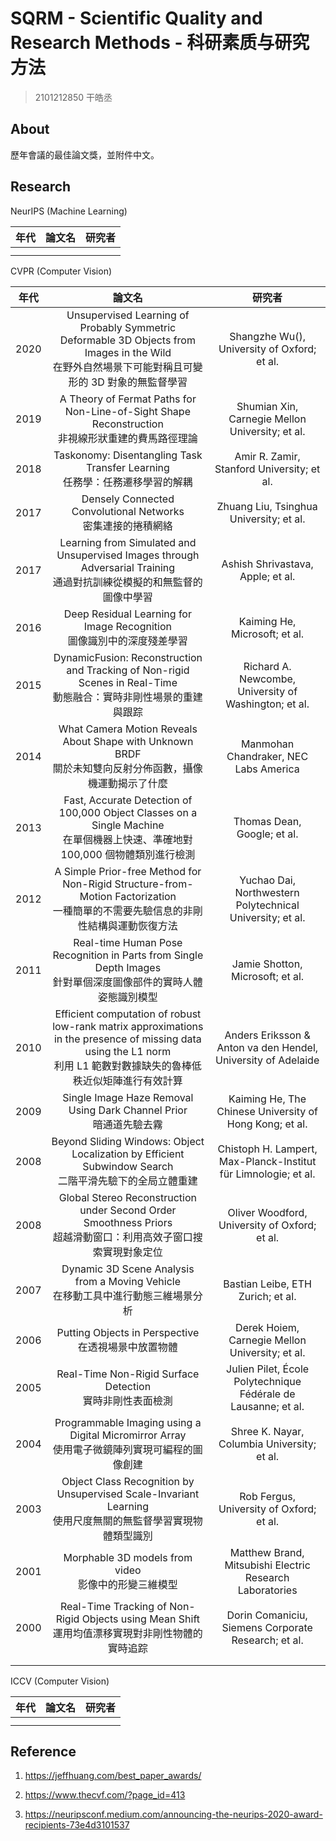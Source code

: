 # SQRM - Scientific Quality and Research Methods - 科研素质与研究方法

> 2101212850 干皓丞

## About

歷年會議的最佳論文獎，並附件中文。

## Research

NeurIPS (Machine Learning)

| 年代 | 論文名 | 研究者 | 
| :----: | :----: | :----: | 
|  |  |  |
|  |  |  |

CVPR (Computer Vision)

| 年代 | 論文名 | 研究者 | 
| :----: | :----: | :----: | 
| 2020 | Unsupervised Learning of Probably Symmetric Deformable 3D Objects from Images in the Wild<br />在野外自然場景下可能對稱且可變形的 3D 對象的無監督學習 | Shangzhe Wu(), University of Oxford; et al. |
| 2019 | A Theory of Fermat Paths for Non-Line-of-Sight Shape Reconstruction<br />非視線形狀重建的費馬路徑理論 | Shumian Xin, Carnegie Mellon University; et al. |
| 2018 | Taskonomy: Disentangling Task Transfer Learning<br />任務學：任務遷移學習的解耦 | Amir R. Zamir, Stanford University; et al. |
| 2017 | Densely Connected Convolutional Networks<br />密集連接的捲積網絡 | Zhuang Liu, Tsinghua University; et al. |
| 2017 | Learning from Simulated and Unsupervised Images through Adversarial Training<br />通過對抗訓練從模擬的和無監督的圖像中學習 | Ashish Shrivastava, Apple; et al. |
| 2016 | Deep Residual Learning for Image Recognition<br />圖像識別中的深度殘差學習 | Kaiming He, Microsoft; et al. |
| 2015 | DynamicFusion: Reconstruction and Tracking of Non-rigid Scenes in Real-Time<br />動態融合：實時非剛性場景的重建與跟踪 | Richard A. Newcombe, University of Washington; et al. |
| 2014 | What Camera Motion Reveals About Shape with Unknown BRDF<br />關於未知雙向反射分佈函數，攝像機運動揭示了什麼 | Manmohan Chandraker, NEC Labs America |
| 2013 | Fast, Accurate Detection of 100,000 Object Classes on a Single Machine<br />在單個機器上快速、準確地對 100,000 個物體類別進行檢測 | Thomas Dean, Google; et al. |
| 2012 | A Simple Prior-free Method for Non-Rigid Structure-from-Motion Factorization<br />一種簡單的不需要先驗信息的非剛性結構與運動恢復方法 | Yuchao Dai, Northwestern Polytechnical University; et al. |
| 2011 | Real-time Human Pose Recognition in Parts from Single Depth Images<br />針對單個深度圖像部件的實時人體姿態識別模型 | Jamie Shotton, Microsoft; et al. |
| 2010 | Efficient computation of robust low-rank matrix approximations in the presence of missing data using the L1 norm<br />利用 L1 範數對數據缺失的魯棒低秩近似矩陣進行有效計算 | Anders Eriksson & Anton va den Hendel, University of Adelaide |
| 2009 | Single Image Haze Removal Using Dark Channel Prior<br />暗通道先驗去霧 | Kaiming He, The Chinese University of Hong Kong; et al. |
| 2008 | Beyond Sliding Windows: Object Localization by Efficient Subwindow Search<br />二階平滑先驗下的全局立體重建  | Chistoph H. Lampert, Max-Planck-Institut für Limnologie; et al. |
| 2008 | Global Stereo Reconstruction under Second Order Smoothness Priors<br />超越滑動窗口：利用高效子窗口搜索實現對象定位 | Oliver Woodford, University of Oxford; et al. |
| 2007 | Dynamic 3D Scene Analysis from a Moving Vehicle<br />在移動工具中進行動態三維場景分析 | Bastian Leibe, ETH Zurich; et al. |
| 2006 | Putting Objects in Perspective <br />在透視場景中放置物體 | Derek Hoiem, Carnegie Mellon University; et al. |
| 2005 | Real-Time Non-Rigid Surface Detection<br />實時非剛性表面檢測 | Julien Pilet, École Polytechnique Fédérale de Lausanne; et al. |
| 2004 | Programmable Imaging using a Digital Micromirror Array<br />使用電子微鏡陣列實現可編程的圖像創建 | Shree K. Nayar, Columbia University; et al. |
| 2003 | Object Class Recognition by Unsupervised Scale-Invariant Learning<br />使用尺度無關的無監督學習實現物體類型識別 | Rob Fergus, University of Oxford; et al. |
| 2001 | Morphable 3D models from video<br />影像中的形變三維模型 | Matthew Brand, Mitsubishi Electric Research Laboratories |
| 2000 | Real-Time Tracking of Non-Rigid Objects using Mean Shift<br />運用均值漂移實現對非剛性物體的實時追踪 | Dorin Comaniciu, Siemens Corporate Research; et al. |
|  |  |  |
|  |  |  |




	
ICCV (Computer Vision)

| 年代 | 論文名 | 研究者 | 
| :----: | :----: | :----: | 
|  |  |  |
|  |  |  |


## Reference

1. https://jeffhuang.com/best_paper_awards/

2. https://www.thecvf.com/?page_id=413

3. https://neuripsconf.medium.com/announcing-the-neurips-2020-award-recipients-73e4d3101537
